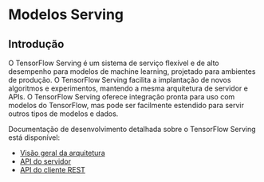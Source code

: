 # Modelos Serving

## Introdução

O TensorFlow Serving é um sistema de serviço flexível e de alto desempenho para modelos de machine learning, projetado para ambientes de produção. O TensorFlow Serving facilita a implantação de novos algoritmos e experimentos, mantendo a mesma arquitetura de servidor e APIs. O TensorFlow Serving oferece integração pronta para uso com modelos do TensorFlow, mas pode ser facilmente estendido para servir outros tipos de modelos e dados.

Documentação de desenvolvimento detalhada sobre o TensorFlow Serving está disponível:

- [Visão geral da arquitetura](https://www.tensorflow.org/tfx/serving/architecture)
- [API do servidor](https://www.tensorflow.org/tfx/serving/api_docs/cc/)
- [API do cliente REST](https://www.tensorflow.org/tfx/serving/api_rest)
